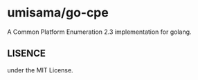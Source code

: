 # umisama/go-cpe
A Common Platform Enumeration 2.3 implementation for golang.

## LISENCE
under the MIT License.
